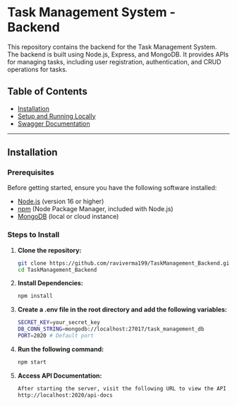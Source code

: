 # Task Management System - Backend

This repository contains the backend for the Task Management System. The backend is built using Node.js, Express, and MongoDB. It provides APIs for managing tasks, including user registration, authentication, and CRUD operations for tasks.

## Table of Contents

- [Installation](#installation)
- [Setup and Running Locally](#setup-and-running-locally)
- [Swagger Documentation](#swagger-documentation)

---

## Installation

### Prerequisites

Before getting started, ensure you have the following software installed:

- [Node.js](https://nodejs.org/) (version 16 or higher)
- [npm](https://www.npmjs.com/) (Node Package Manager, included with Node.js)
- [MongoDB](https://www.mongodb.com/) (local or cloud instance)

### Steps to Install

1. **Clone the repository:**

   ```bash
   git clone https://github.com/raviverma199/TaskManagement_Backend.git
   cd TaskManagement_Backend

   ```

2. **Install Dependencies:**

   ```bash
   npm install

   ```

3. **Create a .env file in the root directory and add the following variables:**

   ```bash
   SECRET_KEY=your_secret_key
   DB_CONN_STRING=mongodb://localhost:27017/task_management_db
   PORT=2020 # Default port

   ```

4. **Run the following command:**

   ```bash
   npm start

   ```

5. **Access API Documentation:**

   ```bash
   After starting the server, visit the following URL to view the API documentation:
   http://localhost:2020/api-docs

   ```
